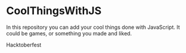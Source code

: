 # CoolThingsWithJS
In this repository you can add your cool things done with JavaScript. It could be games, or something you made and liked.

Hacktoberfest
